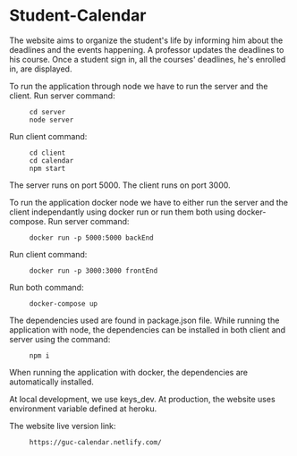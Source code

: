 # Student-Calendar
The website aims to organize the student's life by informing him about the deadlines and the events happening.
A professor updates the deadlines to his course.
Once a student sign in, all the courses' deadlines, he's enrolled in, are displayed.

To run the application through node we have to run the server and the client.
Run server command:

         cd server
         node server
   
Run client command:

         cd client
         cd calendar
         npm start
   
The server runs on port 5000.
The client runs on port 3000.

To run the application docker node we have to either run the server and the client independantly using docker run or run them both using docker-compose.
Run server command:

         docker run -p 5000:5000 backEnd
         
Run client command:

         docker run -p 3000:3000 frontEnd

Run both command:

         docker-compose up
         
The dependencies used are found in package.json file.
While running the application with node, the dependencies can be installed in both client and server using the command:

         npm i
         
When running the application with docker, the dependencies are automatically installed.

At local development, we use keys_dev. At production, the website uses environment variable defined at heroku.

The website live version link:

         https://guc-calendar.netlify.com/
